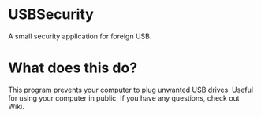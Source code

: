 # USBSecurity
A small security application for foreign USB.

# What does this do?
This program prevents your computer to plug unwanted USB drives. Useful for using your computer in public. If you have any questions, check out Wiki.
